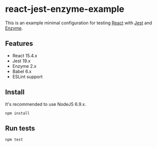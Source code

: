 # react-jest-enzyme-example

This is an example minimal configuration for testing [React](https://facebook.github.io/react/) with [Jest](https://facebook.github.io/jest/) and [Enzyme](https://github.com/airbnb/enzyme).

## Features

- React 15.4.x
- Jest 19.x
- Enzyme 2.x
- Babel 6.x
- ESLint support

## Install

It's recommended to use NodeJS 6.9.x.

`npm install`

## Run tests

`npm test`
